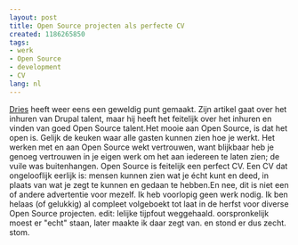 ```yaml
---
layout: post
title: Open Source projecten als perfecte CV
created: 1186265850
tags:
- werk
- Open Source
- development
- CV
lang: nl
---
```

[Dries](http://buytaert.net/on-hiring-drupal-talent-2) heeft weer eens een geweldig punt gemaakt. Zijn artikel gaat over het inhuren van Drupal talent, maar hij heeft het feitelijk over het inhuren en vinden van goed Open Source talent.Het mooie aan Open Source, is dat het open is. Gelijk de keuken waar alle gasten kunnen zien hoe je werkt. Het werken met en aan Open Source wekt vertrouwen, want blijkbaar heb je genoeg vertrouwen in je eigen werk om het aan iedereen te laten zien; de vuile was buitenhangen. Open Source is feitelijk een perfect CV. Een CV dat ongelooflijk eerlijk is: mensen kunnen zien wat je écht kunt en deed, in plaats van wat je zegt te kunnen en gedaan te hebben.<!--break-->En nee, dit is niet een of andere advertentie voor mezelf. Ik heb voorlopig geen werk nodig. Ik ben helaas (of gelukkig) al compleet volgeboekt tot laat in de herfst voor diverse Open Source projecten. edit: lelijke tijpfout weggehaald. oorspronkelijk moest er "echt" staan, later maakte ik daar  zegt van. en stond er dus zecht. stom.
